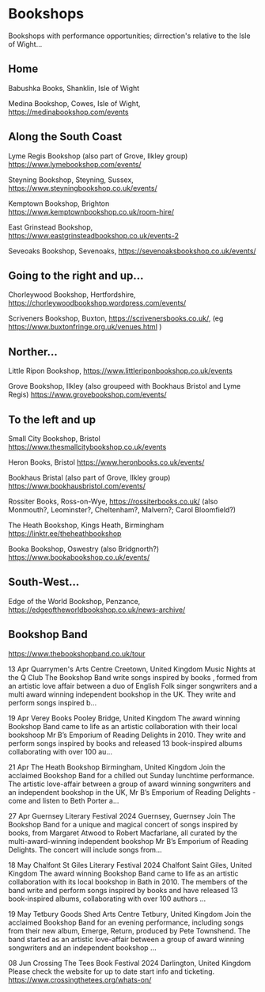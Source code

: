 # Bookshops

Bookshops with performance opportunities; dirrection's relative to the Isle of Wight...

## Home

Babushka Books, Shanklin, Isle of Wight

Medina Bookshop, Cowes, Isle of Wight, https://medinabookshop.com/events

## Along the South Coast

Lyme Regis Bookshop (also part of Grove, Ilkley group) https://www.lymebookshop.com/events/

Steyning Bookshop, Steyning, Sussex, https://www.steyningbookshop.co.uk/events/

Kemptown Bookshop, Brighton https://www.kemptownbookshop.co.uk/room-hire/

East Grinstead Bookshop, https://www.eastgrinsteadbookshop.co.uk/events-2

Seveoaks Bookshop, Sevenoaks, https://sevenoaksbookshop.co.uk/events/

## Going to the right and up...

Chorleywood Bookshop, Hertfordshire, https://chorleywoodbookshop.wordpress.com/events/

Scriveners Bookshop, Buxton, https://scrivenersbooks.co.uk/, (eg https://www.buxtonfringe.org.uk/venues.html )

## Norther...

Little Ripon Bookshop, https://www.littleriponbookshop.co.uk/events

Grove Bookshop, Ilkley (also groupeed with Bookhaus Bristol and Lyme Regis) https://www.grovebookshop.com/events/ 

## To the left and up

Small City Bookshop, Bristol https://www.thesmallcitybookshop.co.uk/events

Heron Books, Bristol https://www.heronbooks.co.uk/events/

Bookhaus Bristal (also part of Grove, Ilkley group) https://www.bookhausbristol.com/events/

Rossiter Books, Ross-on-Wye, https://rossiterbooks.co.uk/ (also Monmouth?, Leominster?, Cheltenham?, Malvern?; Carol Bloomfield?)

The Heath Bookshop, Kings Heath, Birmingham https://linktr.ee/theheathbookshop

Booka Bookshop, Oswestry (also Bridgnorth?) https://www.bookabookshop.co.uk/events/

## South-West...

Edge of the World Bookshop, Penzance, https://edgeoftheworldbookshop.co.uk/news-archive/


## Bookshop Band

https://www.thebookshopband.co.uk/tour

13 Apr 
Quarrymen's Arts Centre Creetown, United Kingdom
Music Nights at the Q Club The Bookshop Band write songs inspired by books , formed from an artistic love affair between a duo of English Folk singer songwriters and a multi award winning independent bookshop in the UK. They write and perform songs inspired b...
 
19 Apr 
Verey Books Pooley Bridge, United Kingdom
The award winning Bookshop Band came to life as an artistic collaboration with their local bookshoop Mr B’s Emporium of Reading Delights in 2010. They write and perform songs inspired by books and released 13 book-inspired albums collaborating with over 100 au...
 
21 Apr 
The Heath Bookshop Birmingham, United Kingdom
Join the acclaimed Bookshop Band for a chilled out Sunday lunchtime performance. The artistic love-affair between a group of award winning songwriters and an independent bookshop in the UK, Mr B’s Emporium of Reading Delights - come and listen to Beth Porter a...
 
27 Apr 
Guernsey Literary Festival 2024 Guernsey, Guernsey
Join The Bookshop Band for a unique and magical concert of songs inspired by books, from Margaret Atwood to Robert Macfarlane, all curated by the multi-award-winning independent bookshop Mr B’s Emporium of Reading Delights. The concert will include songs from...
 
18 May 
Chalfont St Giles Literary Festival 2024 Chalfont Saint Giles, United Kingdom
The award winning Bookshop Band came to life as an artistic collaboration with its local bookshop in Bath in 2010. The members of the band write and perform songs inspired by books and have released 13 book-inspired albums, collaborating with over 100 authors ...
 
19 May 
Tetbury Goods Shed Arts Centre Tetbury, United Kingdom
Join the acclaimed Bookshop Band for an evening performance, including songs from their new album, Emerge, Return, produced by Pete Townshend. The band started as an artistic love-affair between a group of award winning songwriters and an independent bookshop ...
 
08 Jun 
Crossing The Tees Book Festival 2024 Darlington, United Kingdom
Please check the website for up to date start info and ticketing. https://www.crossingthetees.org/whats-on/
